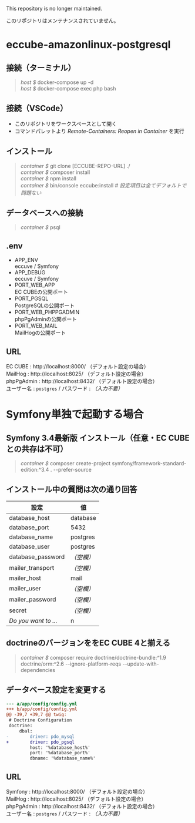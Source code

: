 This repository is no longer maintained.

このリポジトリはメンテナンスされていません。

# eccube-amazonlinux-postgresql

## 接続（ターミナル）

> *host $* docker-compose up -d  
> *host $* docker-compose exec php bash  

## 接続（VSCode）

* このリポジトリをワークスペースとして開く
* コマンドパレットより *Remote-Containers: Reopen in Container* を実行

## インストール

> *container $* git clone [ECCUBE-REPO-URL] ./  
> *container $* composer install  
> *container $* npm install  
> *container $* bin/console eccube:install *# 設定項目は全てデフォルトで問題ない*  

## データベースへの接続

> *container $* psql

## .env

* APP_ENV  
    eccuve / Symfony
* APP_DEBUG  
    eccuve / Symfony
* PORT_WEB_APP  
    EC CUBEの公開ポート
* PORT_PGSQL  
    PostgreSQLの公開ポート
* PORT_WEB_PHPPGADMIN  
    phpPgAdminの公開ポート
* PORT_WEB_MAIL  
    MailHogの公開ポート

## URL

 EC CUBE : http://localhost:8000/ （デフォルト設定の場合）  
 MailHog : http://localhost:8025/ （デフォルト設定の場合）  
 phpPgAdmin : http://localhost:8432/  （デフォルト設定の場合）  
     ユーザー名 : `postgres` / パスワード : *（入力不要）*

# Symfony単独で起動する場合

## Symfony 3.4最新版 インストール（任意・EC CUBEとの共存は不可）

> *container $* composer create-project symfony/framework-standard-edition:^3.4 . --prefer-source

## インストール中の質問は次の通り回答

| 設定                 | 値         |
| -------------------- | ---------- |
| database_host        | database   |
| database_port        | 5432       |
| database_name        | postgres   |
| database_user        | postgres   |
| database_password    | *（空欄）* |
| mailer_transport     | *（空欄）* |
| mailer_host          | mail       |
| mailer_user          | *（空欄）* |
| mailer_password      | *（空欄）* |
| secret               | *（空欄）* |
| *Do you want to ...* | n          |

## doctrineのバージョンををEC CUBE 4と揃える

> *container $* composer require doctrine/doctrine-bundle:^1.9 doctrine/orm:^2.6 --ignore-platform-reqs  --update-with-dependencies

## データベース設定を変更する

```diff
--- a/app/config/config.yml
+++ b/app/config/config.yml
@@ -39,7 +39,7 @@ twig:
 # Doctrine Configuration
 doctrine:
     dbal:
-        driver: pdo_mysql
+        driver: pdo_pgsql
         host: '%database_host%'
         port: '%database_port%'
         dbname: '%database_name%'
```

## URL

Symfony : http://localhost:8000/ （デフォルト設定の場合）  
MailHog : http://localhost:8025/ （デフォルト設定の場合）  
phpPgAdmin : http://localhost:8432/  （デフォルト設定の場合）  
     ユーザー名 : `postgres` / パスワード : *（入力不要）*
